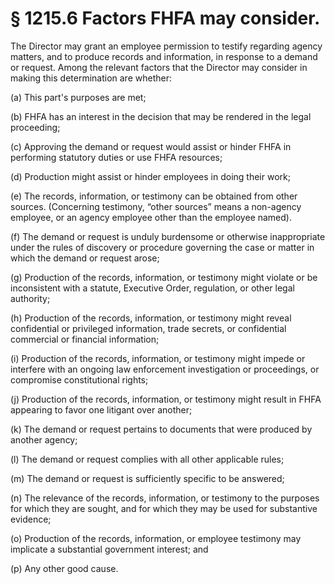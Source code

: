 # § 1215.6   Factors FHFA may consider.

The Director may grant an employee permission to testify regarding agency matters, and to produce records and information, in response to a demand or request. Among the relevant factors that the Director may consider in making this determination are whether:


(a) This part's purposes are met;


(b) FHFA has an interest in the decision that may be rendered in the legal proceeding;


(c) Approving the demand or request would assist or hinder FHFA in performing statutory duties or use FHFA resources;


(d) Production might assist or hinder employees in doing their work;


(e) The records, information, or testimony can be obtained from other sources. (Concerning testimony, “other sources” means a non-agency employee, or an agency employee other than the employee named).


(f) The demand or request is unduly burdensome or otherwise inappropriate under the rules of discovery or procedure governing the case or matter in which the demand or request arose;


(g) Production of the records, information, or testimony might violate or be inconsistent with a statute, Executive Order, regulation, or other legal authority;


(h) Production of the records, information, or testimony might reveal confidential or privileged information, trade secrets, or confidential commercial or financial information;


(i) Production of the records, information, or testimony might impede or interfere with an ongoing law enforcement investigation or proceedings, or compromise constitutional rights;


(j) Production of the records, information, or testimony might result in FHFA appearing to favor one litigant over another;


(k) The demand or request pertains to documents that were produced by another agency;


(l) The demand or request complies with all other applicable rules;


(m) The demand or request is sufficiently specific to be answered;


(n) The relevance of the records, information, or testimony to the purposes for which they are sought, and for which they may be used for substantive evidence;


(o) Production of the records, information, or employee testimony may implicate a substantial government interest; and


(p) Any other good cause.




